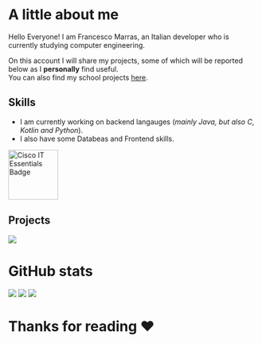 <h1>A little about me</h1>

<p>Hello Everyone! I am Francesco Marras, an Italian developer who is currently studying computer engineering.</p>

<p>On this account I will share my projects, some of which will be reported below as I <strong>personally</strong> find useful.<br>
You can also find my school projects <a href="https://github.com/Achille004-School">here</a>.</p>

<h2>Skills</h2>
<ul>
  <li>I am currently working on backend langauges (<i>mainly Java, but also C, Kotlin and Python</i>).</li>
  <li>I also have some Databeas and Frontend skills.</li>
</ul>

<a href="https://www.credly.com/badges/7726a818-03c3-4c8f-ad44-c338cbdc05bd/public_url" target="_blank">
    <img width="100em" height="100em" alt="Cisco IT Essentials Badge" src="https://images.credly.com/images/04e8034c-81f5-4f7f-ab23-e8b428c31ce9/ITE.png">
</a>

<h2>Projects</h2>

<a href="https://github.com/Achille004/PasswordManager" target="_blank">
  <img src="https://github-readme-stats.vercel.app/api/pin/?username=Achille004&repo=PasswordManager&bg_color=DEG,8A2387,E94057,F27121&title_color=FFF&text_color=FFF&icon_color=FFF"/>
</a>

<h1>GitHub stats</h1>

<img src="https://github-readme-stats.vercel.app/api?username=Achille004&show_icons=true&&custom_title=Github%20Stats&bg_color=DEG,8A2387,E94057,F27121&title_color=FFF&text_color=FFF&icon_color=FFF">
<img src="https://github-readme-stats.vercel.app/api/top-langs/?username=Achille004&layout=compact&card_width=445&bg_color=DEG,8A2387,E94057,F27121&title_color=FFF&text_color=FFF&icon_color=FFF">
<img src="https://github-readme-stats.vercel.app/api/wakatime?username=Achille004&layout=compact&card_width=445&bg_color=DEG,8A2387,E94057,F27121&title_color=FFF&text_color=FFF&icon_color=FFF">

<h1>Thanks for reading ❤️</h1>
